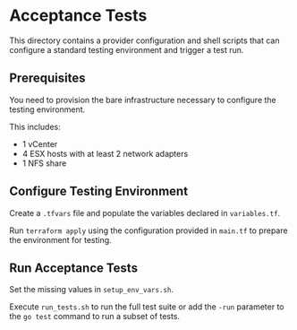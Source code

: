 # Acceptance Tests

This directory contains a provider configuration and shell scripts that can configure a standard testing environment and trigger a test run.

## Prerequisites

You need to provision the bare infrastructure necessary to configure the testing environment.

This includes:

* 1 vCenter
* 4 ESX hosts with at least 2 network adapters
* 1 NFS share

## Configure Testing Environment

Create a `.tfvars` file and populate the variables declared in `variables.tf`.

Run `terraform apply` using the configuration provided in `main.tf` to prepare the environment for testing.

## Run Acceptance Tests

Set the missing values in `setup_env_vars.sh`.

Execute `run_tests.sh` to run the full test suite or add the `-run` parameter to the `go test` command to run a subset of tests.
